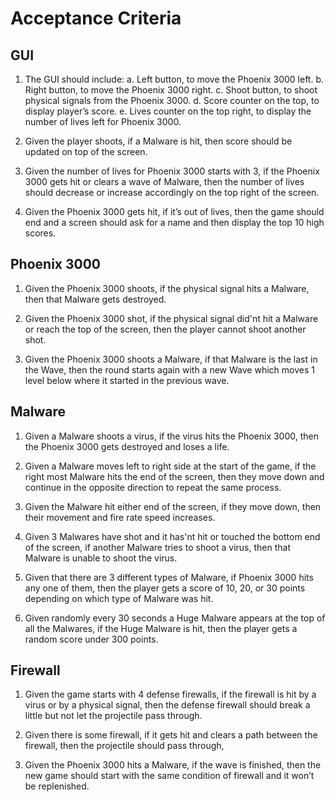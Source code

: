 # Acceptance Criteria

## GUI

1. The GUI should include:
    a. Left button, to move the Phoenix 3000 left.
    b. Right button, to move the Phoenix 3000 right.
    c. Shoot button, to shoot physical signals from the Phoenix 3000.
    d. Score counter on the top, to display player’s score.
    e. Lives counter on the top right, to display the number of lives left for Phoenix 3000.

2. Given the player shoots, if a Malware is hit, then score should be updated on top of the screen.

3. Given the number of lives for Phoenix 3000 starts with 3, if the Phoenix 3000 gets hit or clears a wave of Malware, then the number of lives should decrease or increase accordingly on the top right of the screen.

4. Given the Phoenix 3000 gets hit, if it’s out of lives, then the game should end and a screen should ask for a name and then display the top 10 high scores.


## Phoenix 3000

1. Given the Phoenix 3000 shoots, if the physical signal hits a Malware, then that Malware gets destroyed.

2. Given the Phoenix 3000 shot, if the physical signal did'nt hit a Malware or reach the top of the screen, then the player cannot shoot another shot.

3. Given the Phoenix 3000 shoots a Malware, if that Malware is the last in the Wave, then the round starts again with a new Wave which moves 1 level below where it started in the previous wave.

## Malware

1. Given a Malware shoots a virus, if the virus hits the Phoenix 3000, then the Phoenix 3000 gets destroyed and loses a life.

2. Given a Malware moves left to right side at the start of the game, if the right most Malware hits the end of the screen, then they move down and continue in the opposite direction to repeat the same process.

3. Given the Malware hit either end of the screen, if they move down, then their movement and fire rate speed increases.

4. Given 3 Malwares have shot and it has'nt hit or touched the bottom end of the screen, if another Malware tries to shoot a virus, then that Malware is unable to shoot the virus.

5. Given that there are 3 different types of Malware, if Phoenix 3000 hits any one of them, then the player gets a score of 10, 20, or 30 points depending on which type of Malware was hit.

6. Given randomly every 30 seconds a Huge Malware appears at the top of all the Malwares, if the Huge Malware is hit, then the player gets a random score under 300 points.


## Firewall

1. Given the game starts with 4 defense firewalls, if the firewall is hit by a virus or by a physical signal, then the defense firewall should break a little but not let the projectile pass through.

2. Given there is some firewall, if it gets hit and clears a path between the firewall, then the projectile should pass through,

3. Given the Phoenix 3000 hits a Malware, if the wave is finished, then the new game should start with the same condition of firewall and it won’t be replenished.
